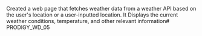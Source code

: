 Created a web page that fetches weather data from a weather API based on the user's location or a user-inputted location. It Displays the current weather conditions, temperature, and other relevant information# PRODIGY_WD_05
